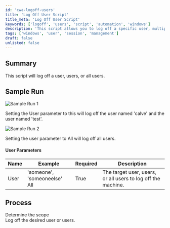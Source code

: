 ```yaml
---
id: 'cwa-logoff-users'
title: 'Log Off User Script'
title_meta: 'Log Off User Script'
keywords: ['logoff', 'users', 'script', 'automation', 'windows']
description: 'This script allows you to log off a specific user, multiple users, or all users from a Windows machine. It provides flexibility in managing user sessions and can be executed with different parameters to target individual users or the entire user base.'
tags: ['windows', 'user', 'session', 'management']
draft: false
unlisted: false
---
```

## Summary

This script will log off a user, users, or all users.

## Sample Run

![Sample Run 1](5078775/docs/11275682/images/16137459)

Setting the User parameter to this will log off the user named 'calve' and the user named 'test'.

![Sample Run 2](5078775/docs/11275682/images/16137489)

Setting the user parameter to All will log off all users.

#### User Parameters

| Name   | Example                       | Required | Description                                          |
|--------|-------------------------------|----------|------------------------------------------------------|
| User   | 'someone', 'someoneelse' <br> All | True     | The target user, users, or all users to log off the machine. |

## Process

Determine the scope  
Log off the desired user or users.



